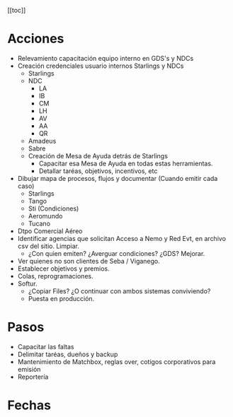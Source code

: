 [[toc]]

# Acciones

- Relevamiento capacitación equipo interno en GDS's y NDCs
- Creación credenciales usuario internos Starlings y NDCs
  - Starlings 
  - NDC 
    - LA
    - IB
    - CM
    - LH
    - AV 
    - AA 
    - QR
  - Amadeus
  - Sabre
  - Creación de Mesa de Ayuda detrás de Starlings
    - Capacitar esa Mesa de Ayuda en todas estas herramientas.  
    - Detallar taréas, objetivos, incentivos, etc
- Dibujar mapa de procesos, flujos y documentar (Cuando emitir cada caso)
  - Starlings
  - Tango 
  - Sti (Condiciones) 
  - Aeromundo
  - Tucano
- Dtpo Comercial Aéreo
- Identificar agencias que solicitan Acceso a Nemo y Red Evt, en archivo csv del sitio.  Limpiar.
  - ¿Con quien emiten?  ¿Averguar condiciones? ¿GDS?  Mejorar. 
- Ver quienes no son clientes de Seba / Viganego.
- Establecer objetivos y premios.
- Colas, reprogramaciones.
- Softur.
  - ¿Copiar Files? ¿O continuar con ambos sistemas conviviendo?
  - Puesta en producción.

# Pasos

- Capacitar las faltas
- Delimitar taréas, dueños y backup
- Mantenimiento de Matchbox, reglas over, cotigos corporativos para emisión
- Reportería

# Fechas

